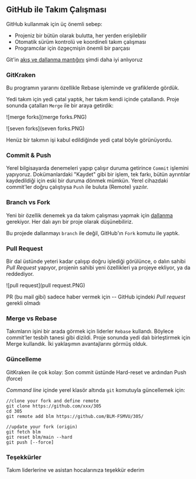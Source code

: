 ﻿## GitHub ile Takım Çalışması

GitHub kullanmak için üç önemli sebep:
* Projeniz bir bütün olarak bulutta, her yerden erişilebilir
* Otomatik sürüm kontrolü ve koordineli takım çalışması 
* Programcılar için özgeçmişin önemli bir parçası

Git'in [akış ve dallanma mantığını](https://guides.github.com/introduction/flow/) 
şimdi daha iyi anlıyoruz


### GitKraken

Bu programın yararını özellikle Rebase işleminde ve grafiklerde gördük.

Yedi takım için yedi çatal yaptık, her takım kendi içinde çatallandı. 
Proje sonunda çatalları `Merge` ile bir araya getirdik:

![merge forks](merge forks.PNG)

![seven forks](seven forks.PNG)

Henüz bir takımın işi kabul edildiğinde yedi çatal böyle görünüyordu.


### Commit & Push

Yerel bilgisayarda denemeleri yapıp çalışır duruma getirince `Commit` işlemini 
yapıyoruz. Dokümanlardaki "Kaydet" gibi bir işlem, tek farkı, bütün ayrıntılar 
kaydedildiği için eski bir duruma dönmek mümkün.
Yerel cihazdaki commit'ler doğru çalıştıysa `Push` ile buluta (Remote) yazılır.

### Branch vs Fork

Yeni bir özellik denemek ya da takım çalışması yapmak için 
[dallanma](https://guides.github.com/introduction/flow) gerekiyor. 
Her dalı ayrı bir proje olarak düşünebiliriz.

Bu projede dallanmayı `branch` ile değil, GitHub'ın `Fork` komutu ile yaptık.

### Pull Request

Bir dal üstünde yeteri kadar çalışıp doğru işlediği görülünce, o dalın sahibi 
*Pull Request* yapıyor, projenin sahibi yeni özellikleri ya projeye ekliyor, 
ya da reddediyor. 

![pull request](pull request.PNG)

PR (bu mail gibi) sadece haber vermek için -- 
GitHub içindeki *Pull request* gerekli olmadı

### Merge vs Rebase

Takımların işini bir arada görmek için liderler `Rebase` kullandı. 
Böylece commit'ler tesbih tanesi gibi dizildi. 
Proje sonunda yedi dalı birleştirmek için Merge kullandık.
İki yaklaşımın avantajlarını görmüş olduk.


### Güncelleme

GitKraken ile çok kolay: 
Son commit üstünde Hard-reset ve ardından Push (force)

*Command line* içinde yerel klasör altında `git` komutuyla güncellemek için:
```
//clone your fork and define remote
git clone https://github.com/xxx/305
cd 305
git remote add blm https://github.com/BLM-FSMVU/305/

//update your fork (origin)
git fetch blm
git reset blm/main --hard
git push [--force]
```

### Teşekkürler

Takım liderlerine ve asistan hocalarınıza teşekkür ederim
